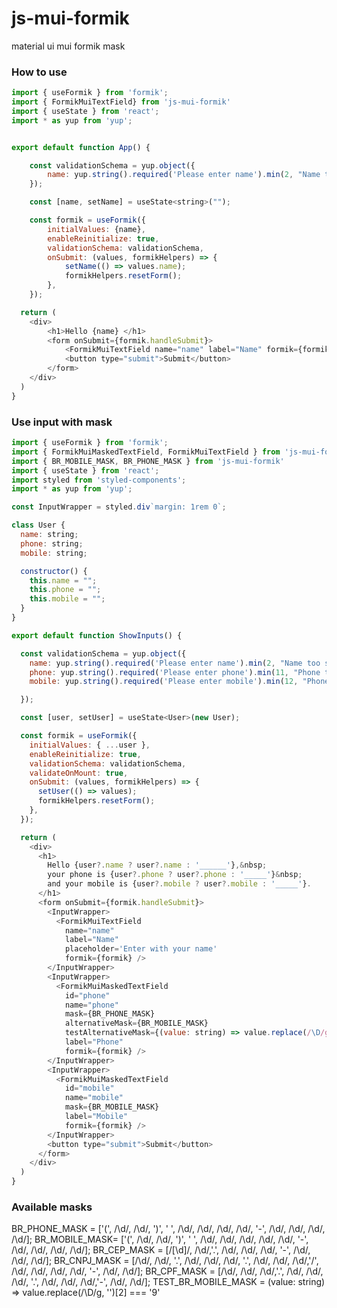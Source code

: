 # js-mui-formik
material ui mui formik mask

### How to use

```js
import { useFormik } from 'formik';
import { FormikMuiTextField} from 'js-mui-formik'
import { useState } from 'react';
import * as yup from 'yup';


export default function App() {

    const validationSchema = yup.object({
        name: yup.string().required('Please enter name').min(2, "Name too short")
    });

    const [name, setName] = useState<string>("");

    const formik = useFormik({
        initialValues: {name},
        enableReinitialize: true,
        validationSchema: validationSchema,
        onSubmit: (values, formikHelpers) => {
            setName(() => values.name);
            formikHelpers.resetForm();
        },
    });

  return (
    <div>
        <h1>Hello {name} </h1>
        <form onSubmit={formik.handleSubmit}>
            <FormikMuiTextField name="name" label="Name" formik={formik}/>
            <button type="submit">Submit</button>
        </form>
    </div>
  )
} 

```

### Use input with mask
```js
import { useFormik } from 'formik';
import { FormikMuiMaskedTextField, FormikMuiTextField } from 'js-mui-formik'
import { BR_MOBILE_MASK, BR_PHONE_MASK } from 'js-mui-formik'
import { useState } from 'react';
import styled from 'styled-components';
import * as yup from 'yup';

const InputWrapper = styled.div`margin: 1rem 0`;

class User {
  name: string;
  phone: string;
  mobile: string;

  constructor() {
    this.name = "";
    this.phone = "";
    this.mobile = "";
  }
}

export default function ShowInputs() {

  const validationSchema = yup.object({
    name: yup.string().required('Please enter name').min(2, "Name too short"),
    phone: yup.string().required('Please enter phone').min(11, "Phone too short"),
    mobile: yup.string().required('Please enter mobile').min(12, "Phone too short")

  });

  const [user, setUser] = useState<User>(new User);

  const formik = useFormik({
    initialValues: { ...user },
    enableReinitialize: true,
    validationSchema: validationSchema,
    validateOnMount: true,
    onSubmit: (values, formikHelpers) => {
      setUser(() => values);
      formikHelpers.resetForm();
    },
  });

  return (
    <div>
      <h1>
        Hello {user?.name ? user?.name : '______'},&nbsp;
        your phone is {user?.phone ? user?.phone : '_____'}&nbsp;
        and your mobile is {user?.mobile ? user?.mobile : '_____'}.
      </h1>
      <form onSubmit={formik.handleSubmit}>
        <InputWrapper>
          <FormikMuiTextField
            name="name"
            label="Name"
            placeholder='Enter with your name'
            formik={formik} />
        </InputWrapper>
        <InputWrapper>
          <FormikMuiMaskedTextField
            id="phone"
            name="phone"
            mask={BR_PHONE_MASK}
            alternativeMask={BR_MOBILE_MASK}
            testAlternativeMask={(value: string) => value.replace(/\D/g, '')[2] === '9'}
            label="Phone"
            formik={formik} />
        </InputWrapper>
        <InputWrapper>
          <FormikMuiMaskedTextField
            id="mobile"
            name="mobile"
            mask={BR_MOBILE_MASK}
            label="Mobile"
            formik={formik} />
        </InputWrapper>
        <button type="submit">Submit</button>
      </form>
    </div>
  )
}
```

### Available masks

BR_PHONE_MASK = ['(', /\d/, /\d/, ')', ' ', /\d/, /\d/, /\d/, /\d/, '-', /\d/, /\d/, /\d/, /\d/];
BR_MOBILE_MASK= ['(', /\d/, /\d/, ')', ' ', /\d/, /\d/, /\d/, /\d/, /\d/, '-', /\d/, /\d/, /\d/, /\d/];
BR_CEP_MASK = [/[\d]/, /\d/,'.', /\d/, /\d/, /\d/, '-', /\d/, /\d/, /\d/];
BR_CNPJ_MASK = [/\d/, /\d/, '.', /\d/, /\d/, /\d/, '.', /\d/, /\d/, /\d/,'/', /\d/, /\d/, /\d/, /\d/, '-', /\d/, /\d/];
BR_CPF_MASK = [/\d/, /\d/, /\d/,'.', /\d/, /\d/, /\d/, '.', /\d/, /\d/, /\d/,'-', /\d/, /\d/];
TEST_BR_MOBILE_MASK = (value: string) => value.replace(/\D/g, '')[2] === '9'